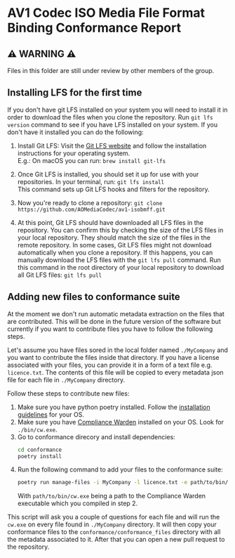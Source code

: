 # AV1 Codec ISO Media File Format Binding Conformance Report

## :warning: **WARNING** :warning:

Files in this folder are still under review by other members of the group.

## Installing LFS for the first time

If you don't have git LFS installed on your system you will need to install it in order to download the files when you clone the repository.
Run `git lfs version` command to see if you have LFS installed on your system.
If you don't have it installed you can do the following:

1. Install Git LFS: Visit the [Git LFS website](https://git-lfs.github.com/) and follow the installation instructions for your operating system.  
E.g.: On macOS you can run: `brew install git-lfs`

2. Once Git LFS is installed, you should set it up for use with your repositories. In your terminal, run: `git lfs install`  
This command sets up Git LFS hooks and filters for the repository.

3. Now you're ready to clone a repository: `git clone https://github.com/AOMediaCodec/av1-isobmff.git`

4. At this point, Git LFS should have downloaded all LFS files in the repository. You can confirm this by checking the size of the LFS files in your local repository. They should match the size of the files in the remote repository. In some cases, Git LFS files might not download automatically when you clone a repository. If this happens, you can manually download the LFS files with the `git lfs pull` command. Run this command in the root directory of your local repository to download all Git LFS files: `git lfs pull`

## Adding new files to conformance suite

At the moment we don't run automatic metadata extraction on the files that are contributed. This will be done in the future version of the software but currently if you want to contribute files you have to follow the following steps. 

Let's assume you have files sored in the local folder named `./MyCompany` and you want to contribute the files inside that directory.
If you have a license associated with your files, you can provide it in a form of a text file e.g. `licence.txt`. The contents of this file will be copied to every metadata json file for each file in `./MyCompany` directory.

Follow these steps to contribute new files:

1. Make sure you have python poetry installed. Follow the [installation guidelines](https://python-poetry.org/docs/#installation) for your OS.
2. Make sure you have [Compliance Warden](https://github.com/gpac/ComplianceWarden) installed on your OS. Look for `./bin/cw.exe`.
2. Go to conformance direcory and install dependencies:  
    ```sh
    cd conformance
    poetry install
    ```
3. Run the following command to add your files to the conformance suite:    
    ```sh
    poetry run manage-files -i MyCompany -l licence.txt -e path/to/bin/cw.exe
    ```
    With `path/to/bin/cw.exe` being a path to the Compliance Warden executable which you compiled in step 2.

This script will ask you a couple of questions for each file and will run the `cw.exe` on every file found in `./MyCompany` directory.
It will then copy your conformance files to the `conformance/conformance_files` directory with all the metadata associated to it.
After that you can open a new pull request to the repository.
